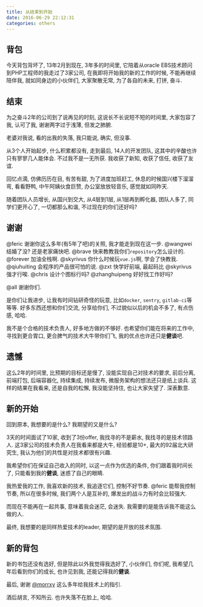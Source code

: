 ```yaml
---
title: 从结束到开始
date: 2016-06-29 22:12:31
categories: others
---
```


## 背包

今天背包背坏了, 13年2月到现在, 3年多的时间里, 它陪着从oracle EBS技术顾问到PHP工程师的我走过了3家公司, 在我即将开始我的新的工作的时候, 不能再继续陪伴我, 就如同身边的小伙伴们, 大家聚散无常, 为了各自的未来, 打拼, 奋斗.

<!--more-->

## 结束

为之奋斗2年的公司到了说再见的时刻, 这说长不长说短不短的时间里, 大家包容了我, 认可了我, 谢谢两字过于浅薄, 但发之肺腑.

老婆对我说, 看的出我的失落, 我只能说, 确实, 但没事.

从3个人开始起步, 什么积累都没有, 走到最后, 14人的开发团队, 这其中的辛酸也许只有寥寥几人能体会. 不过我不是一无所获. 我收获了新知, 收获了信任, 收获了友谊.

回忆点滴, 仿佛历历在目, 有苦有甜, 为了进度加班赶工, 休息的时候国兴楼下溜溜弯, 看看野鸭, 中午阿姨伙食巨赞, 办公室放放轻音乐, 感觉就如同昨天.

随着团队人员增长, 从国兴到交大, 从4层到1层, 从1层再到孵化器, 团队人多了, 同学们更开心了, 一切都那么和谐, 不过现在的你们还好吗?

## 谢谢

@feric 谢谢你这么多年(有5年了吧)的关照, 我才能走到现在这一步. @wangwei 结婚了没? 还是老家痛快吧. @brave 快来教教我你们`repository`怎么设计的. @forever 加油全栈啊. @skyrivus 你什么时候玩`vue.js`啊, 学会了快教我. @qiuhuiting 会程序的产品很可怕的说. @zxt 快学好前端, 最起码比 @skyrivus 强才行唉. @chris 设计个图标行吗? @zhanghuipeng 好好找工作好吗?

@all 谢谢你们.

是你们让我进步, 让我有时间钻研奇怪的玩意, 比如`docker`, `sentry`, `gitlab-ci`等等等. 好多东西还想和你们交流, 分享给你们, 不过貌似以后的机会不多了, 有点伤感, 哈哈.

我不是个合格的技术负责人, 好多地方做的不够好. 也希望你们能在将来的工作中, 寻找到更合胃口, 更合脾气的技术大牛带你们飞, 我的优点也许还只是**健谈**吧.

## 遗憾

这么2年的时间里, 比预期的目标还是慢了, 没能实现自己对技术的要求, 前后分离, 前端打包, 后端容器化, 持续集成, 持续发布, 微服务架构的想法还只是纸上谈兵. 这样的结果在我看来, 还是自我的松懈, 我没能坚持住, 也让大家失望了. 深表歉意.

## 新的开始

回到原本, 我想要的是什么? 我期望的又是什么?

3天的时间面试了10家, 收到了3份offer, 我找寻的不是薪水, 我找寻的是技术领路人. 这3家公司的技术负责人在我看来都是大牛, 经验都是10+, 最大的92届北大研究生, 我认为他们的共性是对技术都很有兴趣.

我希望你们在保证自己收入的同时, 以这一点作为优选的条件, 你们跟着我时间长了, 只能看到我的**健谈**, 迷惑了自己的眼睛.

我热爱我的工作, 我喜欢新的技术, 我追逐它们, 控制不好节奏. @feric 能帮我控制节奏, 所以在很多时候, 我们两个人是互补的, 爆发出的战斗力有时会比较强大.

而现在不能再在一起共事, 意味着我会迷茫, 会迷失. 我需要的是能告诉我不能这么做的人.

最终, 我想要的是同样热爱技术的leader, 期望的是开放的技术氛围.

## 新的背包

新的书包还没有选好, 但是除此以外我觉得我选好了, 小伙伴们, 你们呢, 我希望几年后看到你们的成长, 也许见到我, 还能记得我的**健谈**.

最后, 谢谢 [@morrxy](https://morrxy.github.io/) 这么多年给我技术上的指引.

酒后胡言, 不知所云. 也许失落不在脸上, 哈哈.
